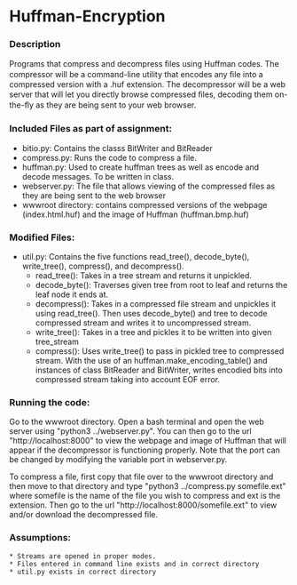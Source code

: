 # Huffman-Encryption

### Description
Programs that compress and decompress ﬁles using Huffman codes. The compressor will be a command-line utility that encodes any ﬁle into a compressed version with a .huf extension. The decompressor will be a web server that will let you directly browse compressed ﬁles, decoding them on-the-ﬂy as they are being sent to your web browser. 

### Included Files as part of assignment:
- bitio.py: Contains the classs BitWriter and BitReader
- compress.py: Runs the code to compress a file.
- huffman.py: Used to create huffman trees as well as encode and decode messages. To be written in class.
- webserver.py: The file that allows viewing of the compressed files as they are being sent to the web browser
- wwwroot directory: contains compressed versions of the webpage (index.html.huf) and the image of Huffman (huffman.bmp.huf)

### Modified Files:
- util.py: Contains the five functions read_tree(), decode_byte(), write_tree(), compress(), and decompress().
	* read_tree(): Takes in a tree stream and returns it unpickled.
	* decode_byte(): Traverses given tree from root to leaf and returns the leaf node it ends at.
	* decompress(): Takes in a compressed file stream and unpickles it using read_tree(). Then uses decode_byte() and tree to decode compressed stream and writes it to uncompressed stream.
	* write_tree(): Takes in a tree and pickles it to be written into given tree_stream
	* compress(): Uses write_tree() to pass in pickled tree to compressed stream. With the use of an huffman.make_encoding_table() and instances of class BitReader and BitWriter, writes encodied bits into compressed stream taking into account EOF error.

### Running the code:
Go to the wwwroot directory. Open a bash terminal and open the web server using "python3 ../webserver.py". You can then go to the url "http://localhost:8000" to view the webpage and image of Huffman that will appear if the decompressor is functioning properly. Note that the port can be changed by modifying the variable port in webserver.py.

To compress a file, first copy that file over to the wwwroot directory and then move to that directory and type "python3 ../compress.py somefile.ext" where somefile is the name of the file you wish to compress and ext is the extension. Then go to the url "http://localhost:8000/somefile.ext" to view and/or download the decompressed file.


### Assumptions:
	* Streams are opened in proper modes.
	* Files entered in command line exists and in correct directory
	* util.py exists in correct directory
